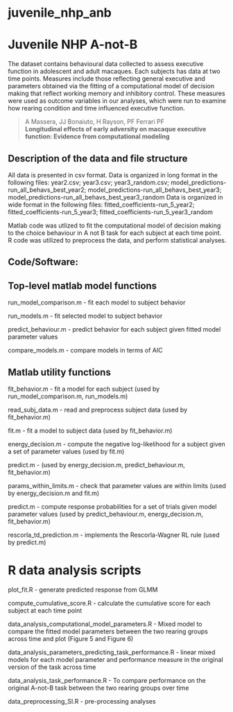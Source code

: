 # juvenile_nhp_anb


Juvenile NHP A-not-B
=======================

The dataset contains behavioural data collected to assess executive function in adolescent and adult macaques. Each subjects has data at two time points. Measures include those reflecting general executive and parameters obtained via the fitting of a computational model of decision making that reflect working memory and inhibitory control. These measures were used as outcome variables in our analyses, which were run to examine how rearing condition and time influenced executive function. 

> A Massera, JJ Bonaiuto, H Rayson, PF Ferrari PF<br>
> **Longitudinal effects of early adversity on macaque executive function: Evidence from computational modeling**<br>

## Description of the data and file structure
All data is presented in csv format. 
Data is organized in long format in the following files: year2.csv; year3.csv; year3_random.csv; model_predictions-run_all_behavs_best_year2; model_predictions-run_all_behavs_best_year3; model_predictions-run_all_behavs_best_year3_random
Data is organized in wide format in the following files: fitted_coefficients-run_5_year2; fitted_coefficients-run_5_year3; fitted_coefficients-run_5_year3_random

Matlab code was utlized to fit the computational model of decision making to the choice behaviour in A not B task for each subject at each time point. 
R code was utilized to preprocess the data, and perform statistical analyses.
  

## Code/Software:

## Top-level matlab model functions
run_model_comparison.m - fit each model to subject behavior

run_models.m - fit selected model to subject behavior

predict_behaviour.m - predict behavior for each subject given fitted model parameter values

compare_models.m - compare models in terms of AIC

## Matlab utility functions
fit_behavior.m - fit a model for each subject (used by run_model_comparison.m, run_models.m)

read_subj_data.m - read and preprocess subject data (used by fit_behavior.m)

fit.m - fit a model to subject data (used by fit_behavior.m)

energy_decision.m - compute the negative log-likelihood for a subject given a set of parameter values (used by fit.m)

predict.m - (used by energy_decision.m, predict_behaviour.m, fit_behavior.m)

params_within_limits.m - check that parameter values are within limits (used by energy_decision.m and fit.m)

predict.m - compute response probabilities for a set of trials given model parameter values (used by predict_behaviour.m, energy_decision.m, fit_behavior.m)

rescorla_td_prediction.m - implements the Rescorla-Wagner RL rule (used by predict.m)


# R data analysis scripts
plot_fit.R - generate predicted response from GLMM

compute_cumulative_score.R - calculate the cumulative score for each subject at each time point

data_analysis_computational_model_parameters.R - Mixed model to compare the fitted model parameters between the two rearing groups across time and plot       (Figure 5 and Figure 6)

data_analysis_parameters_predicting_task_performance.R - linear mixed models for each model parameter and performance measure in the original version of the task across time

data_analysis_task_performance.R - To compare performance on the original A-not-B task between the two rearing groups over time

data_preprocessing_SI.R - pre-processing analyses 
